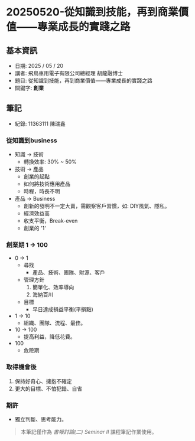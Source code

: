 # 20250520-從知識到技能，再到商業價值——專業成長的實踐之路

## 基本資訊
* 日期: 2025 / 05 / 20
* 講者: 飛鳥車用電子有限公司總經理 胡龍融博士
* 題目: 從知識到技能，再到商業價值——專業成長的實踐之路
* 關鍵字: **創業**

## 筆記
* 紀錄: 11363111 陳瑞鑫

### 從知識到business
* 知識 -> 技術
    * 轉換效率: 30% ~ 50%
* 技術 -> 產品
    * 創業的起點
    * 如何將技術應用產品
    * 時程，時長不明
* 產品 -> Business
    * 創新的發明不一定大賣，需觀察客戶習慣，如: DIY風氣、隱私。
    * 經濟效益高
    * 收支平衡，Break-even
    * 創業的 '1'

### 創業期 1 -> 100
* 0 -> 1
    * 尋找
        * 產品、技術、團隊、財源、客戶
    * 管理方針
        1. 簡單化、效率導向
        2. 海納百川
    * 目標
        * 早日達成損益平衡(平損點)
* 1 -> 10
    * 組織、團隊、流程、最佳。
* 10 -> 100
    * 提高利益，降低花費。
* 100
    * 危險期

### 取得機會後
1. 保持好奇心、擁抱不確定
2. 更大的目標、不怕犯錯、自省

### 期許
* 獨立判斷、思考能力。

> 本筆記僅作為 *書報討論(二) Seminar II* 課程筆記作業使用。